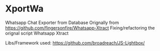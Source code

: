 # XportWa
Whatsapp Chat Exporter from Database
Orignally from https://github.com/fingersonfire/Whatsapp-Xtract
Fixing/refactoring the orignal script Whatsapp Xtract

Libs/Framework used:
https://github.com/broadreach/JS-Lightbox/
